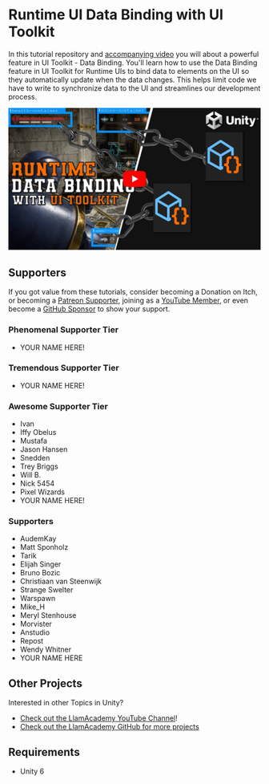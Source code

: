 ﻿# Runtime UI Data Binding with UI Toolkit 

In this tutorial repository and [accompanying video](https://youtu.be/_FlgT0bB_pY) you will about a powerful feature in UI Toolkit - Data Binding. 
You'll learn how to use the Data Binding feature in UI Toolkit for Runtime UIs to bind data to elements on the UI so they automatically update when the data changes. 
This helps limit code we have to write to synchronize data to the UI and streamlines our development process.

[![Youtube Tutorial](./Video%20Screenshot.jpg)](https://youtu.be/_FlgT0bB_pY)

## Supporters
If you got value from these tutorials, consider becoming a Donation on Itch, or becoming a [Patreon Supporter](https://patreon.com/llamacademy), joining as a [YouTube Member](https://www.youtube.com/channel/UCnWm6pMD38R1E2vCAByGb6w/join), or even become a [GitHub Sponsor](https://github.com/sponsors/llamacademy) to show your support.

### Phenomenal Supporter Tier
* YOUR NAME HERE!

### Tremendous Supporter Tier
* YOUR NAME HERE!

### Awesome Supporter Tier
* Ivan
* Iffy Obelus
* Mustafa
* Jason Hansen
* Snedden
* Trey Briggs
* Will B.
* Nick 5454
* Pixel Wizards
* YOUR NAME HERE!

### Supporters
* AudemKay
* Matt Sponholz
* Tarik
* Elijah Singer
* Bruno Bozic
* Christiaan van Steenwijk
* Strange Swelter
* Warspawn
* Mike_H
* Meryl Stenhouse
* Morvister
* Anstudio
* Repost
* Wendy Whitner
* YOUR NAME HERE

## Other Projects
Interested in other Topics in Unity? 

* [Check out the LlamAcademy YouTube Channel](https://youtube.com/c/LlamAcademy)!
* [Check out the LlamAcademy GitHub for more projects](https://github.com/llamacademy)

## Requirements
* Unity 6
